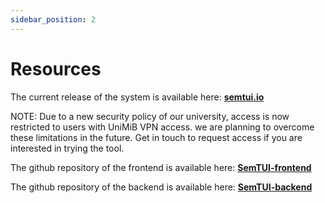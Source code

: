 ```yaml
---
sidebar_position: 2
---
```


# Resources

The current release of the system is available here: **[semtui.io](http://vm.chronos.disco.unimib.it:3000/)**

NOTE: 
Due to a new security policy of our university, access is now restricted to users with UniMiB VPN access. we are planning to overcome these limitations in the future. Get in touch to request access if you are interested in trying the tool.

The github repository of the frontend is available here: **[SemTUI-frontend](https://github.com/I2Tunimib/I2T-frontend)**

The github repository of the backend is available here: **[SemTUI-backend](https://github.com/I2Tunimib/I2T-backend)** 
